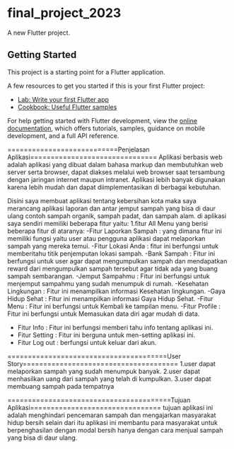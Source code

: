 # final_project_2023

A new Flutter project.

## Getting Started

This project is a starting point for a Flutter application.

A few resources to get you started if this is your first Flutter project:

- [Lab: Write your first Flutter app](https://docs.flutter.dev/get-started/codelab)
- [Cookbook: Useful Flutter samples](https://docs.flutter.dev/cookbook)

For help getting started with Flutter development, view the
[online documentation](https://docs.flutter.dev/), which offers tutorials,
samples, guidance on mobile development, and a full API reference.


===========================Penjelasan Aplikasi===============================
Aplikasi berbasis web adalah aplikasi yang dibuat dalam bahasa markup dan membutuhkan web server serta browser, dapat diakses melalui web browser saat tersambung dengan jaringan internet maupun intranet. Aplikasi lebih banyak digunakan karena lebih mudah dan dapat diimplementasikan di berbagai kebutuhan.

Disini saya membuat aplikasi tentang kebersihan kota maka saya merancang aplikasi laporan dan antar jemput sampah yang bisa di daur ulang contoh sampah organik, sampah padat, dan sampah alam. di aplikasi saya sendiri memiliki beberapa fitur yaitu:
1.fitur All Menu yang berisi beberapa fitur di ataranya:
    -Fitur Laporkan Sampah : yang dimana fitur ini memiliki fungsi yaitu user atau pengguna aplikasi dapat melaporkan sampah yang mereka temui.
    -Fitur Lokasi Anda : fitur ini berfungsi untuk memberitahu titik penjemputan lokasi sampah.
    -Bank Sampah : Fitur ini berfungsi untuk user agar dapat mengumpulkan sampah dan mendapatkan reward dari mengumpulkan sampah tersebut agar tidak ada yang buang sampah sembarangan.
    -Jemput Sampahmu : Fitur ini berfungsi untuk menjemput sampahmu yang sudah menumpuk di rumah.
    -Kesehatan Lingkungan : Fitur ini menampilkan informasi Kesehatan lingkungan.
    -Gaya Hidup Sehat : Fitur ini menampilkan informasi Gaya Hidup Sehat.
    -Fitur Menu : Fitur ini berfungsi untuk Kembali ke tampilan menu.
    -Fitur Profile : Fitur ini berfungsi untuk Memasukan data diri agar mudah di data.
- Fitur Info : Fitur ini berfungsi memberi tahu info tentang aplikasi ini.
- Fitur Setting : Fitur ini berguna untuk men-setting aplikasi ini.
- Fitur Log out : berfungsi untuk keluar dari akun.

=======================================User Story======================================
1.user dapat melaporkan sampah yang sudah menumpuk banyak.
2.user dapat menhasilkan uang dari sampah yang telah di kumpulkan. 
3.user dapat membuang sampah pada tempatnya

========================================Tujuan Aplikasi================================
tujuan aplikasi ini adalah menghindari pencemaran sampah dan mengajarkan masyarakat hidup bersih selain dari itu aplikasi ini membantu para masyarakat untuk berpenghasilan dengan modal bersih hanya dengan cara menjual sampah yang bisa di daur ulang.

